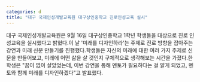 ```yaml
---
categories: d
title: "대구 국제인성개발교육원 대구상인중학교 진로인성교육 실시"
---
```

대구 국제인성개발교육원은 9월 16일 대구상인중학교 1학년 학생들을 대상으로 진로 인성교육을 실시했다고 밝혔다.​이 날 &#39;미래를 디자인하라&#39;는 주제로 진로 방향을 잡아주는 강연과 미래 신문 만들기를 진행했다.​학생들은 자신의 미래에 대한 여러 가지 주제로 신문을 만들어보고, 미래에 어떤 삶을 살 것인지 구체적으로 생각해보는 시간을 가졌다.​한 학생은 "꿈이 없이 살았었는데, 이번 강연을 통해 멘토가 필요하다는 걸 알게 되었고, 멘토와 함께 미래를 디자인하겠다"고 발표했다.